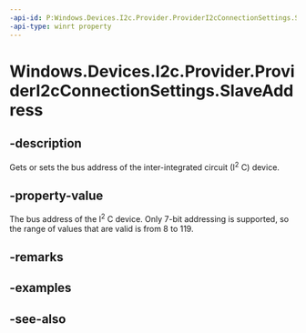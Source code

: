 ----api-id: P:Windows.Devices.I2c.Provider.ProviderI2cConnectionSettings.SlaveAddress
-api-type: winrt property
---<!-- Property syntaxpublic int SlaveAddress { get;  set; }--># Windows.Devices.I2c.Provider.ProviderI2cConnectionSettings.SlaveAddress## -descriptionGets or sets the bus address of the inter-integrated circuit (I<sup>2</sup> C) device.## -property-valueThe bus address of the I<sup>2</sup> C device. Only 7-bit addressing is supported, so the range of values that are valid is from 8 to 119.## -remarks## -examples## -see-also
